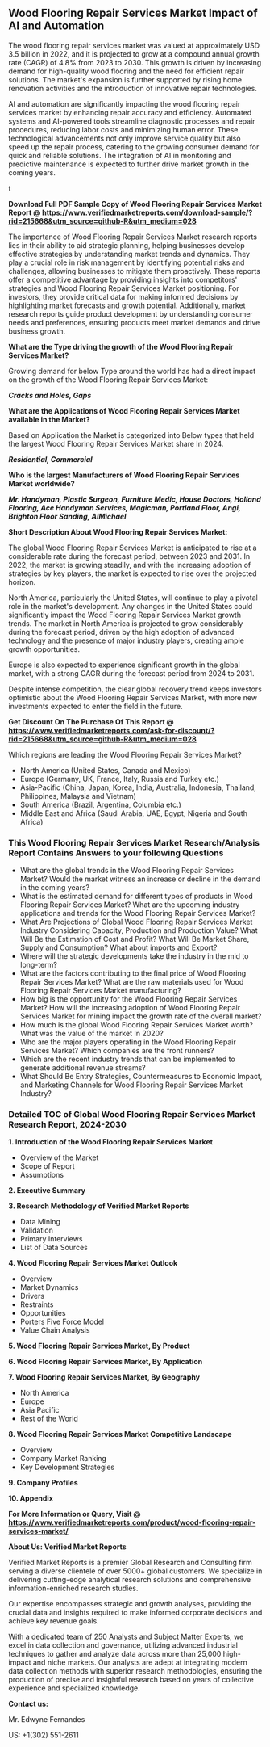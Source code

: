 <h2>Wood Flooring Repair Services Market Impact of AI and Automation</h2><p>The wood flooring repair services market was valued at approximately USD 3.5 billion in 2022, and it is projected to grow at a compound annual growth rate (CAGR) of 4.8% from 2023 to 2030. This growth is driven by increasing demand for high-quality wood flooring and the need for efficient repair solutions. The market's expansion is further supported by rising home renovation activities and the introduction of innovative repair technologies.</p><p>AI and automation are significantly impacting the wood flooring repair services market by enhancing repair accuracy and efficiency. Automated systems and AI-powered tools streamline diagnostic processes and repair procedures, reducing labor costs and minimizing human error. These technological advancements not only improve service quality but also speed up the repair process, catering to the growing consumer demand for quick and reliable solutions. The integration of AI in monitoring and predictive maintenance is expected to further drive market growth in the coming years.</p>t</p><p id="" class=""><strong>Download Full PDF Sample Copy of Wood Flooring Repair Services Market Report @ <a href="https://www.verifiedmarketreports.com/download-sample/?rid=215668&utm_source=github-R&utm_medium=028" target="_blank">https://www.verifiedmarketreports.com/download-sample/?rid=215668&utm_source=github-R&utm_medium=028</a></strong></p><p>The importance of&nbsp;Wood Flooring Repair Services Market research reports lies in their ability to aid strategic planning, helping businesses develop effective strategies by understanding market trends and dynamics. They play a crucial role in risk management by identifying potential risks and challenges, allowing businesses to mitigate them proactively. These reports offer a competitive advantage by providing insights into competitors' strategies and Wood Flooring Repair Services Market positioning. For investors, they provide critical data for making informed decisions by highlighting market forecasts and growth potential. Additionally, market research reports guide product development by understanding consumer needs and preferences, ensuring products meet market demands and drive business growth.</p><p><strong>What are the&nbsp;Type driving the growth of the Wood Flooring Repair Services Market?</strong></p><p id="" class="">Growing demand for below Type around the world has had a direct impact on the growth of the Wood Flooring Repair Services Market:</p><em><strong>Cracks and Holes, Gaps</strong></em></p><strong>What are the&nbsp;Applications&nbsp;of Wood Flooring Repair Services Market available in the Market?</strong></p><p id="" class="">Based on Application the Market is categorized into Below types that held the largest Wood Flooring Repair Services Market share In 2024.</p><em><strong>Residential, Commercial</strong></em></p><strong>Who is the largest Manufacturers of Wood Flooring Repair Services Market worldwide?</strong></p><p><em><strong>Mr. Handyman, Plastic Surgeon, Furniture Medic, House Doctors, Holland Flooring, Ace Handyman Services, Magicman, Portland Floor, Angi, Brighton Floor Sanding, AlMichael</strong></em></p><p id="" class=""><strong>Short Description About Wood Flooring Repair Services Market:</strong></p><p>The global Wood Flooring Repair Services Market is anticipated to rise at a considerable rate during the forecast period, between 2023 and 2031. In 2022, the market is growing steadily, and with the increasing adoption of strategies by key players, the market is expected to rise over the projected horizon.</p><p>North America, particularly the United States, will continue to play a pivotal role in the market's development. Any changes in the United States could significantly impact the Wood Flooring Repair Services Market growth trends. The market in North America is projected to grow considerably during the forecast period, driven by the high adoption of advanced technology and the presence of major industry players, creating ample growth opportunities.</p><p>Europe is also expected to experience significant growth in the global market, with a strong CAGR during the forecast period from 2024 to 2031.</p><p>Despite intense competition, the clear global recovery trend keeps investors optimistic about the Wood Flooring Repair Services Market, with more new investments expected to enter the field in the future.</p><p id="" class=""><strong>Get Discount On The Purchase Of This Report @ <a href="https://www.verifiedmarketreports.com/ask-for-discount/?rid=215668&utm_source=github-R&utm_medium=028" target="_blank">https://www.verifiedmarketreports.com/ask-for-discount/?rid=215668&utm_source=github-R&utm_medium=028</a></strong></p>Which regions are leading the Wood Flooring Repair Services Market?</p><ul><li>North America (United States, Canada and Mexico)</li><li>Europe (Germany, UK, France, Italy, Russia and Turkey etc.)</li><li>Asia-Pacific (China, Japan, Korea, India, Australia, Indonesia, Thailand, Philippines, Malaysia and Vietnam)</li><li>South America (Brazil, Argentina, Columbia etc.)</li><li>Middle East and Africa (Saudi Arabia, UAE, Egypt, Nigeria and South Africa)</li></ul><h3 id="" class="">This Wood Flooring Repair Services Market Research/Analysis Report Contains Answers to your following Questions</h3><ul><li>What are the global trends in the Wood Flooring Repair Services Market? Would the market witness an increase or decline in the demand in the coming years?</li><li>What is the estimated demand for different types of products in Wood Flooring Repair Services Market? What are the upcoming industry applications and trends for the Wood Flooring Repair Services Market?</li><li>What Are Projections of Global Wood Flooring Repair Services Market Industry Considering Capacity, Production and Production Value? What Will Be the Estimation of Cost and Profit? What Will Be Market Share, Supply and Consumption? What about imports and Export?</li><li>Where will the strategic developments take the industry in the mid to long-term?</li><li>What are the factors contributing to the final price of Wood Flooring Repair Services Market? What are the raw materials used for Wood Flooring Repair Services Market manufacturing?</li><li>How big is the opportunity for the Wood Flooring Repair Services Market? How will the increasing adoption of Wood Flooring Repair Services Market for mining impact the growth rate of the overall market?</li><li>How much is the global Wood Flooring Repair Services Market worth? What was the value of the market In 2020?</li><li>Who are the major players operating in the Wood Flooring Repair Services Market? Which companies are the front runners?</li><li>Which are the recent industry trends that can be implemented to generate additional revenue streams?</li><li>What Should Be Entry Strategies, Countermeasures to Economic Impact, and Marketing Channels for Wood Flooring Repair Services Market Industry?</li></ul><h3 id="" class="">Detailed TOC of Global Wood Flooring Repair Services Market Research Report, 2024-2030</h3><p id="" class=""><strong>1. Introduction of the Wood Flooring Repair Services Market</strong></p><ul><li>Overview of the Market</li><li>Scope of Report</li><li>Assumptions</li></ul><p id="" class=""><strong>2. Executive Summary</strong></p><p id="" class=""><strong>3. Research Methodology of Verified Market Reports</strong></p><ul><li>Data Mining</li><li>Validation</li><li>Primary Interviews</li><li>List of Data Sources</li></ul><p id="" class=""><strong>4. Wood Flooring Repair Services Market Outlook</strong></p><ul><li>Overview</li><li>Market Dynamics</li><li>Drivers</li><li>Restraints</li><li>Opportunities</li><li>Porters Five Force Model</li><li>Value Chain Analysis</li></ul><p id="" class=""><strong>5. Wood Flooring Repair Services Market, By Product</strong></p><p id="" class=""><strong>6. Wood Flooring Repair Services Market, By Application</strong></p><p id="" class=""><strong>7. Wood Flooring Repair Services Market, By Geography</strong></p><ul><li>North America</li><li>Europe</li><li>Asia Pacific</li><li>Rest of the World</li></ul><p id="" class=""><strong>8. Wood Flooring Repair Services Market Competitive Landscape</strong></p><ul><li>Overview</li><li>Company Market Ranking</li><li>Key Development Strategies</li></ul><p id="" class=""><strong>9. Company Profiles</strong></p><p id="" class=""><strong>10. Appendix</strong></p><p id="" class=""><strong>For More Information or Query, Visit @ <a href="https://www.verifiedmarketreports.com/product/wood-flooring-repair-services-market/" target="_blank">https://www.verifiedmarketreports.com/product/wood-flooring-repair-services-market/</a></strong></p><p id="" class=""><strong>About Us: Verified Market Reports</strong></p><p id="" class="">Verified Market Reports is a premier Global Research and Consulting firm serving a diverse clientele of over 5000+ global customers. We specialize in delivering cutting-edge analytical research solutions and comprehensive information-enriched research studies.</p><p id="" class="">Our expertise encompasses strategic and growth analyses, providing the crucial data and insights required to make informed corporate decisions and achieve key revenue goals.</p><p id="" class="">With a dedicated team of 250 Analysts and Subject Matter Experts, we excel in data collection and governance, utilizing advanced industrial techniques to gather and analyze data across more than 25,000 high-impact and niche markets. Our analysts are adept at integrating modern data collection methods with superior research methodologies, ensuring the production of precise and insightful research based on years of collective experience and specialized knowledge.</p><p id="" class=""><strong>Contact us:</strong></p><p id="" class="">Mr. Edwyne Fernandes</p><p id="" class="">US: +1(302) 551-2611</p>